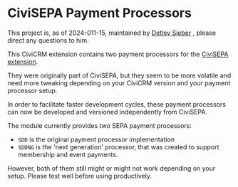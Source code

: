 # CiviSEPA Payment Processors

This project is, as of 2024-011-15, maintained by [Detlev Sieber](https://github.com/Detsieber) , please direct any questions to him.

This CiviCRM extension contains two payment processors for the [CiviSEPA extension](https://github.com/Project60/org.project60.sepa).

They were originally part of CiviSEPA, but they seem to be more volatile and need more tweaking depending on your CiviCRM version and your payment processor setup.

In order to facilitate faster development cycles, these payment processors can now be developed and versioned independently from CiviSEPA.

The module currently provides two SEPA payment processors:
* ``SDD`` is the original payment processor implementation
* ``SDDNG`` is the 'next generation' processor, that was created to support membership and event payments.

However, both of them still might or might not work depending on your setup. Please test well before using productively.
